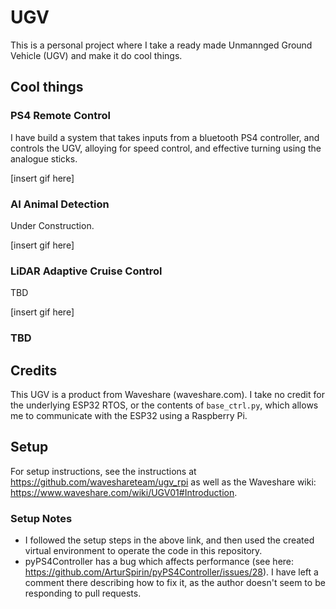 # UGV
This is a personal project where I take a ready made Unmannged Ground Vehicle (UGV) and make it do cool things.

## Cool things
### PS4 Remote Control
I have build a system that takes inputs from a bluetooth PS4 controller, and controls the UGV, alloying for speed control, and effective turning using the analogue sticks.

[insert gif here]

### AI Animal Detection
Under Construction.

[insert gif here]

### LiDAR Adaptive Cruise Control
TBD

[insert gif here]


### TBD

## Credits
This UGV is a product from Waveshare (waveshare.com). I take no credit for the underlying ESP32 RTOS, or the contents of `base_ctrl.py`, which allows me to communicate with the ESP32 using a Raspberry Pi.

## Setup

For setup instructions, see the instructions at https://github.com/waveshareteam/ugv_rpi as well as the Waveshare wiki: https://www.waveshare.com/wiki/UGV01#Introduction.

### Setup Notes

* I followed the setup steps in the above link, and then used the created virtual environment to operate the code in this repository.
* pyPS4Controller has a bug which affects performance (see here: https://github.com/ArturSpirin/pyPS4Controller/issues/28). I have left a comment there describing how to fix it, as the author doesn't seem to be responding to pull requests.